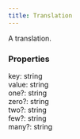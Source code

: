 ```yaml
---
title: Translation
---
```


A translation.

### Properties

<div class="flex flex-col gap-3"><div><div class="flex gap-2"><div class="font-mono p" id="p_key" data-anchor><span class="font-bold">key</span><span class="opacity-50">:</span> <span>string</span></div></div></div><div><div class="flex gap-2"><div class="font-mono p" id="p_value" data-anchor><span class="font-bold">value</span><span class="opacity-50">:</span> <span>string</span></div></div></div><div><div class="flex gap-2"><div class="font-mono p" id="p_one" data-anchor><span class="font-bold">one</span><span class="opacity-50"><span title="Optional" class="cursor-help">?</span>:</span> <span>string</span></div></div></div><div><div class="flex gap-2"><div class="font-mono p" id="p_zero" data-anchor><span class="font-bold">zero</span><span class="opacity-50"><span title="Optional" class="cursor-help">?</span>:</span> <span>string</span></div></div></div><div><div class="flex gap-2"><div class="font-mono p" id="p_two" data-anchor><span class="font-bold">two</span><span class="opacity-50"><span title="Optional" class="cursor-help">?</span>:</span> <span>string</span></div></div></div><div><div class="flex gap-2"><div class="font-mono p" id="p_few" data-anchor><span class="font-bold">few</span><span class="opacity-50"><span title="Optional" class="cursor-help">?</span>:</span> <span>string</span></div></div></div><div><div class="flex gap-2"><div class="font-mono p" id="p_many" data-anchor><span class="font-bold">many</span><span class="opacity-50"><span title="Optional" class="cursor-help">?</span>:</span> <span>string</span></div></div></div></div>

